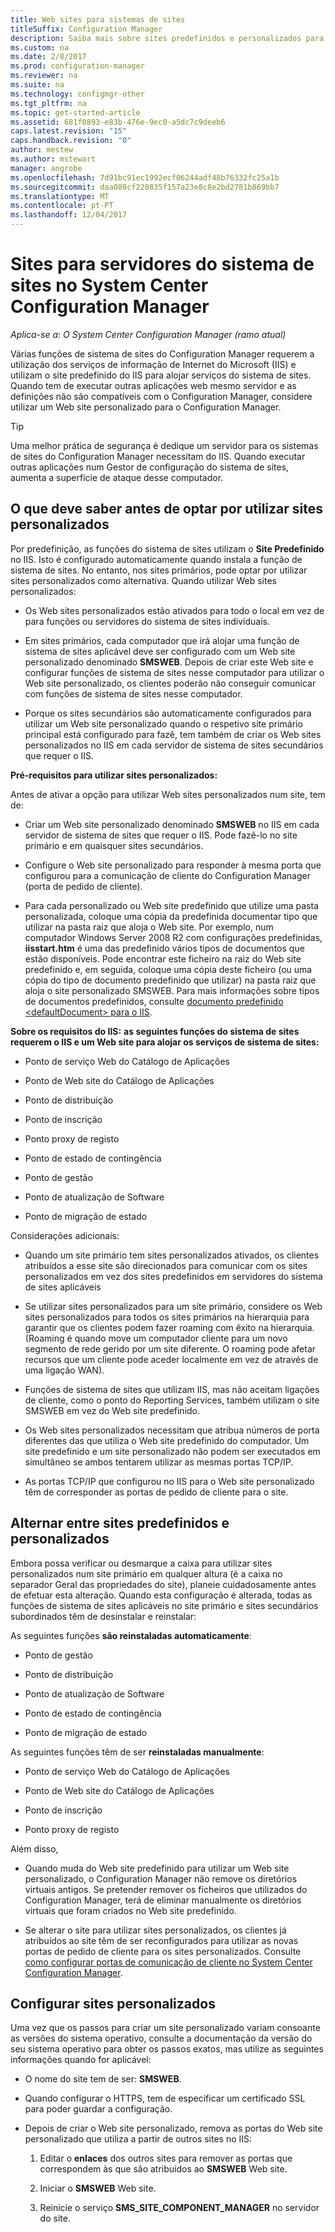 ```yaml
---
title: Web sites para sistemas de sites
titleSuffix: Configuration Manager
description: Saiba mais sobre sites predefinidos e personalizados para servidores de sistema de sites no System Center Configuration Manager.
ms.custom: na
ms.date: 2/8/2017
ms.prod: configuration-manager
ms.reviewer: na
ms.suite: na
ms.technology: configmgr-other
ms.tgt_pltfrm: na
ms.topic: get-started-article
ms.assetid: 681f0893-e83b-476e-9ec0-a5dc7c9deeb6
caps.latest.revision: "15"
caps.handback.revision: "0"
author: mestew
ms.author: mstewart
manager: angrobe
ms.openlocfilehash: 7d91bc91ec1992ecf06244adf48b76332fc25a1b
ms.sourcegitcommit: daa080cf220835f157a23e8c8e2bd2781b869bb7
ms.translationtype: MT
ms.contentlocale: pt-PT
ms.lasthandoff: 12/04/2017
---
```

# <a name="websites-for-site-system-servers-in-system-center-configuration-manager"></a>Sites para servidores do sistema de sites no System Center Configuration Manager

*Aplica-se a: O System Center Configuration Manager (ramo atual)*

Várias funções de sistema de sites do Configuration Manager requerem a utilização dos serviços de informação de Internet do Microsoft (IIS) e utilizam o site predefinido do IIS para alojar serviços do sistema de sites. Quando tem de executar outras aplicações web mesmo servidor e as definições não são compatíveis com o Configuration Manager, considere utilizar um Web site personalizado para o Configuration Manager.  

> [!TIP]  
>  Uma melhor prática de segurança é dedique um servidor para os sistemas de sites do Configuration Manager necessitam do IIS. Quando executar outras aplicações num Gestor de configuração do sistema de sites, aumenta a superfície de ataque desse computador.  




##  <a name="BKMK_What2Know"></a>O que deve saber antes de optar por utilizar sites personalizados  
 Por predefinição, as funções do sistema de sites utilizam o **Site Predefinido** no IIS. Isto é configurado automaticamente quando instala a função de sistema de sites. No entanto, nos sites primários, pode optar por utilizar sites personalizados como alternativa. Quando utilizar Web sites personalizados:  

-   Os Web sites personalizados estão ativados para todo o local em vez de para funções ou servidores do sistema de sites individuais.  

-   Em sites primários, cada computador que irá alojar uma função de sistema de sites aplicável deve ser configurado com um Web site personalizado denominado **SMSWEB**. Depois de criar este Web site e configurar funções de sistema de sites nesse computador para utilizar o Web site personalizado, os clientes poderão não conseguir comunicar com funções de sistema de sites nesse computador.  

-   Porque os sites secundários são automaticamente configurados para utilizar um Web site personalizado quando o respetivo site primário principal está configurado para fazê, tem também de criar os Web sites personalizados no IIS em cada servidor de sistema de sites secundários que requer o IIS.  


  **Pré-requisitos para utilizar sites personalizados:**  

 Antes de ativar a opção para utilizar Web sites personalizados num site, tem de:  

-   Criar um Web site personalizado denominado **SMSWEB** no IIS em cada servidor de sistema de sites que requer o IIS. Pode fazê-lo no site primário e em quaisquer sites secundários.  

-   Configure o Web site personalizado para responder à mesma porta que configurou para a comunicação de cliente do Configuration Manager (porta de pedido de cliente).  

-   Para cada personalizado ou Web site predefinido que utilize uma pasta personalizada, coloque uma cópia da predefinida documentar tipo que utilizar na pasta raiz que aloja o Web site. Por exemplo, num computador Windows Server 2008 R2 com configurações predefinidas, **iisstart.htm** é uma das predefinido vários tipos de documentos que estão disponíveis. Pode encontrar este ficheiro na raiz do Web site predefinido e, em seguida, coloque uma cópia deste ficheiro (ou uma cópia do tipo de documento predefinido que utilizar) na pasta raiz que aloja o site personalizado SMSWEB. Para mais informações sobre tipos de documentos predefinidos, consulte [documento predefinido &lt;defaultDocument\> para o IIS](http://www.iis.net/configreference/system.webserver/defaultdocument).  

**Sobre os requisitos do IIS:**
**as seguintes funções do sistema de sites requerem o IIS e um Web site para alojar os serviços de sistema de sites:**  

-   Ponto de serviço Web do Catálogo de Aplicações  

-   Ponto de Web site do Catálogo de Aplicações  

-   Ponto de distribuição  

-   Ponto de inscrição  

-   Ponto proxy de registo  

-   Ponto de estado de contingência  

-   Ponto de gestão  

-   Ponto de atualização de Software  

-   Ponto de migração de estado  

Considerações adicionais:  

-   Quando um site primário tem sites personalizados ativados, os clientes atribuídos a esse site são direcionados para comunicar com os sites personalizados em vez dos sites predefinidos em servidores do sistema de sites aplicáveis  

-   Se utilizar sites personalizados para um site primário, considere os Web sites personalizados para todos os sites primários na hierarquia para garantir que os clientes podem fazer roaming com êxito na hierarquia. (Roaming é quando move um computador cliente para um novo segmento de rede gerido por um site diferente. O roaming pode afetar recursos que um cliente pode aceder localmente em vez de através de uma ligação WAN).  

-   Funções de sistema de sites que utilizam IIS, mas não aceitam ligações de cliente, como o ponto do Reporting Services, também utilizam o site SMSWEB em vez do Web site predefinido.  

-   Os Web sites personalizados necessitam que atribua números de porta diferentes das que utiliza o Web site predefinido do computador. Um site predefinido e um site personalizado não podem ser executados em simultâneo se ambos tentarem utilizar as mesmas portas TCP/IP.  

-   As portas TCP/IP que configurou no IIS para o Web site personalizado têm de corresponder as portas de pedido de cliente para o site.  

## <a name="switch-between-default-and-custom-websites"></a>Alternar entre sites predefinidos e personalizados  
Embora possa verificar ou desmarque a caixa para utilizar sites personalizados num site primário em qualquer altura (é a caixa no separador Geral das propriedades do site), planeie cuidadosamente antes de efetuar esta alteração. Quando esta configuração é alterada, todas as funções de sistema de sites aplicáveis no site primário e sites secundários subordinados têm de desinstalar e reinstalar:  

As seguintes funções **são reinstaladas automaticamente**:  

-   Ponto de gestão  

-   Ponto de distribuição  

-   Ponto de atualização de Software  

-   Ponto de estado de contingência  

-   Ponto de migração de estado  

As seguintes funções têm de ser **reinstaladas manualmente**:  

-   Ponto de serviço Web do Catálogo de Aplicações  

-   Ponto de Web site do Catálogo de Aplicações  

-   Ponto de inscrição  

-   Ponto proxy de registo  

Além disso,  

-   Quando muda do Web site predefinido para utilizar um Web site personalizado, o Configuration Manager não remove os diretórios virtuais antigos. Se pretender remover os ficheiros que utilizados do Configuration Manager, terá de eliminar manualmente os diretórios virtuais que foram criados no Web site predefinido.  

-   Se alterar o site para utilizar sites personalizados, os clientes já atribuídos ao site têm de ser reconfigurados para utilizar as novas portas de pedido de cliente para os sites personalizados. Consulte [como configurar portas de comunicação de cliente no System Center Configuration Manager](../../../core/clients/deploy/configure-client-communication-ports.md).  

## <a name="set-up-custom-websites"></a>Configurar sites personalizados  
Uma vez que os passos para criar um site personalizado variam consoante as versões do sistema operativo, consulte a documentação da versão do seu sistema operativo para obter os passos exatos, mas utilize as seguintes informações quando for aplicável:  

-   O nome do site tem de ser: **SMSWEB**.  

-   Quando configurar o HTTPS, tem de especificar um certificado SSL para poder guardar a configuração.  

-   Depois de criar o Web site personalizado, remova as portas do Web site personalizado que utiliza a partir de outros sites no IIS:  

    1.  Editar o **enlaces** dos outros sites para remover as portas que correspondem às que são atribuídos ao **SMSWEB** Web site.  

    2.  Iniciar o **SMSWEB** Web site.  

    3.  Reinicie o serviço **SMS_SITE_COMPONENT_MANAGER** no servidor do site.  
